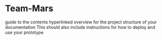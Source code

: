 # Team-Mars

guide to the contents 
hyperlinked overview for the project
structure of your documentation
This should also include instructions for how to deploy and use your prototype
